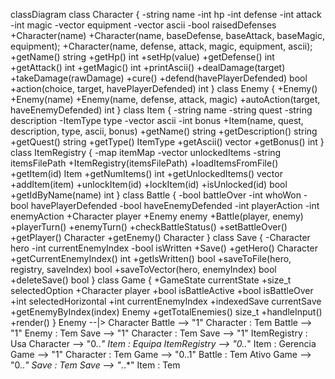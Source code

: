 classDiagram
    class Character {
        -string name
        -int hp
        -int defense
        -int attack
        -int magic
        -vector equipment
        -vector ascii
        -bool raisedDefenses
        +Character(name)
        +Character(name, baseDefense, baseAttack, baseMagic, equipment);
        +Character(name, defense, attack, magic, equipment, ascii);
        +getName() string
        +getHp() int
        +setHp(value)
        +getDefense() int
        +getAttack() int
        +getMagic() int
        +printAscii()
        +dealDamage(target)
        +takeDamage(rawDamage)
        +cure()
        +defend(havePlayerDefended) bool
        +action(choice, target, havePlayerDefended) int
    }
    class Enemy {
        +Enemy()
        +Enemy(name)
        +Enemy(name, defense, attack, magic)
        +autoAction(target, haveEnemyDefended) int
    }
    class Item {
        -string name
        -string quest
        -string description
        -ItemType type
        -vector ascii
        -int bonus
        +Item(name, quest, description, type, ascii, bonus)
        +getName() string
        +getDescription() string
        +getQuest() string
        +getType() ItemType
        +getAscii() vector
        +getBonus() int
    }
    class ItemRegistry {
        -map itemMap
        -vector unlockedItems
        -string itemsFilePath
        +ItemRegistry(itemsFilePath)
        +loadItemsFromFile()
        +getItem(id) Item
        +getNumItems() int
        +getUnlockedItems() vector
        +addItem(item)
        +unlockItem(id)
        +lockItem(id)
        +isUnlocked(id) bool
        +getIdByName(name) int
    }
    class Battle {
        -bool battleOver
        -int whoWon
        -bool havePlayerDefended
        -bool haveEnemyDefended
        -int playerAction
        -int enemyAction
        +Character player
        +Enemy enemy
        +Battle(player, enemy)
        +playerTurn()
        +enemyTurn()
        +checkBattleStatus()
        +setBattleOver()
        +getPlayer() Character
        +getEnemy() Character
    }
    class Save {
        -Character hero
        -int currentEnemyIndex
        -bool isWritten
        +Save()
        +getHero() Character
        +getCurrentEnemyIndex() int
        +getIsWritten() bool
        +saveToFile(hero, registry, saveIndex) bool
        +saveToVector(hero, enemyIndex) bool
        +deleteSave() bool
    }
    class Game {
        +GameState currentState
        +size_t selectedOption
        +Character player
        +bool isBattleActive
        +bool isBattleOver
        +int selectedHorizontal
        +int currentEnemyIndex
        +indexedSave currentSave
        +getEnemyByIndex(index) Enemy
        +getTotalEnemies() size_t
        +handleInput()
        +render()
    }
    Enemy --|> Character
    Battle --> "1" Character : Tem
    Battle --> "1" Enemy : Tem
    Save --> "1" Character : Tem
    Save --> "1" ItemRegistry : Usa
    Character --> "0..*" Item : Equipa
    ItemRegistry --> "0..*" Item : Gerencia
    Game --> "1" Character : Tem
    Game --> "0..1" Battle : Tem Ativo
    Game --> "0..*" Save : Tem
    Save --> "*..*" Item : Tem
